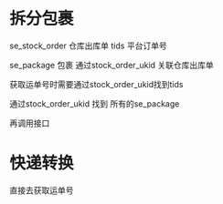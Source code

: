 


# 拆分包裹

se_stock_order 仓库出库单   tids 平台订单号

se_package 包裹 通过stock_order_ukid 关联仓库出库单

获取运单号时需要通过stock_order_ukid找到tids

通过stock_order_ukid 找到 所有的se_package

再调用接口


# 快递转换

直接去获取运单号



